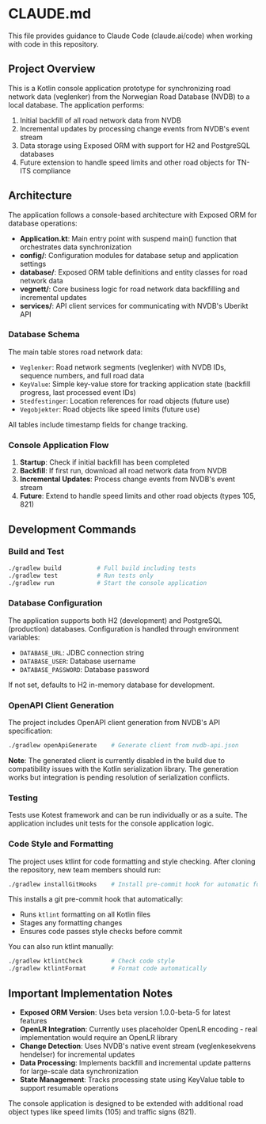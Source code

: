 # CLAUDE.md

This file provides guidance to Claude Code (claude.ai/code) when working with code in this repository.

## Project Overview

This is a Kotlin console application prototype for synchronizing road network data (veglenker) from the Norwegian Road
Database (NVDB) to a local database. The application performs:

1. Initial backfill of all road network data from NVDB
2. Incremental updates by processing change events from NVDB's event stream
3. Data storage using Exposed ORM with support for H2 and PostgreSQL databases
4. Future extension to handle speed limits and other road objects for TN-ITS compliance

## Architecture

The application follows a console-based architecture with Exposed ORM for database operations:

- **Application.kt**: Main entry point with suspend main() function that orchestrates data synchronization
- **config/**: Configuration modules for database setup and application settings
- **database/**: Exposed ORM table definitions and entity classes for road network data
- **vegnett/**: Core business logic for road network data backfilling and incremental updates
- **services/**: API client services for communicating with NVDB's Uberikt API

### Database Schema

The main table stores road network data:

- `Veglenker`: Road network segments (veglenker) with NVDB IDs, sequence numbers, and full road data
- `KeyValue`: Simple key-value store for tracking application state (backfill progress, last processed event IDs)
- `Stedfestinger`: Location references for road objects (future use)
- `Vegobjekter`: Road objects like speed limits (future use)

All tables include timestamp fields for change tracking.

### Console Application Flow

1. **Startup**: Check if initial backfill has been completed
2. **Backfill**: If first run, download all road network data from NVDB
3. **Incremental Updates**: Process change events from NVDB's event stream
4. **Future**: Extend to handle speed limits and other road objects (types 105, 821)

## Development Commands

### Build and Test

```bash
./gradlew build          # Full build including tests
./gradlew test           # Run tests only
./gradlew run            # Start the console application
```

### Database Configuration

The application supports both H2 (development) and PostgreSQL (production) databases. Configuration is handled through
environment variables:

- `DATABASE_URL`: JDBC connection string
- `DATABASE_USER`: Database username
- `DATABASE_PASSWORD`: Database password

If not set, defaults to H2 in-memory database for development.

### OpenAPI Client Generation

The project includes OpenAPI client generation from NVDB's API specification:

```bash
./gradlew openApiGenerate    # Generate client from nvdb-api.json
```

**Note**: The generated client is currently disabled in the build due to compatibility issues with the Kotlin
serialization library. The generation works but integration is pending resolution of serialization conflicts.

### Testing

Tests use Kotest framework and can be run individually or as a suite. The application includes unit tests for the
console application logic.

### Code Style and Formatting

The project uses ktlint for code formatting and style checking. After cloning the repository, new team members should
run:

```bash
./gradlew installGitHooks    # Install pre-commit hook for automatic formatting
```

This installs a git pre-commit hook that automatically:

- Runs `ktlint` formatting on all Kotlin files
- Stages any formatting changes
- Ensures code passes style checks before commit

You can also run ktlint manually:

```bash
./gradlew ktlintCheck        # Check code style
./gradlew ktlintFormat       # Format code automatically
```

## Important Implementation Notes

- **Exposed ORM Version**: Uses beta version 1.0.0-beta-5 for latest features
- **OpenLR Integration**: Currently uses placeholder OpenLR encoding - real implementation would require an OpenLR
  library
- **Change Detection**: Uses NVDB's native event stream (veglenkesekvens hendelser) for incremental updates
- **Data Processing**: Implements backfill and incremental update patterns for large-scale data synchronization
- **State Management**: Tracks processing state using KeyValue table to support resumable operations

The console application is designed to be extended with additional road object types like speed limits (105) and traffic
signs (821).
